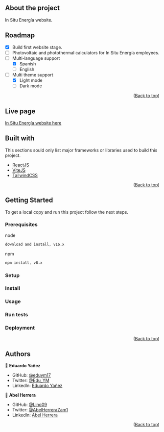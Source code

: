 ## About the project

In Situ Energía website.

## Roadmap

- [x] Build first website stage.
- [ ] Photovoltaic and photothermal calculators for In Situ Energía employees.
- [ ] Multi-language support
     - [x] Spanish
     - [ ] English
- [ ] Multi theme support
     - [x] Light mode
     - [ ] Dark mode

<p align="right">(<a href="#top">Back to top</a>)</p>

## Live page

[In Situ Energía website here](https://www.in-situ.com.mx)

## Built with

This sections sould only list major frameworks or libraries used to build this project.
* [ReactJS](https://reactjs.org/)
* [ViteJS](https://vitejs.dev/)
* [TailwindCSS](https://tailwindcss.com/)

<p align="right">(<a href="#top">Back to top</a>)</p>

## Getting Started

To get a local copy and run this project follow the next steps.

### Prerequisites
node
  ```sh
  download and install, v16.x
  ```

npm
  ```sh
  npm install, v8.x
  ```

### Setup

### Install

### Usage

### Run tests

### Deployment

<p align="right">(<a href="#top">Back to top</a>)</p>

## Authors

👤 **Eduardo Yañez**

- GitHub: [@eduym17](https://github.com/eduym17)
- Twitter: [@Edu_YM](https://twitter.com/Edu_YM)
- LinkedIn: [Eduardo Yañez](https://www.linkedin.com/in/eduardoym/)

👤 **Abel Herrera**

- GitHub: [@Lino09](https://github.com/Lino09)
- Twitter: [@AbelHerreraZam1](https://twitter.com/AbelHerreraZam1)
- LinkedIn: [Abel Herrera](https://www.linkedin.com/in/abelherreraz/)

<p align="right">(<a href="#top">Back to top</a>)</p>
